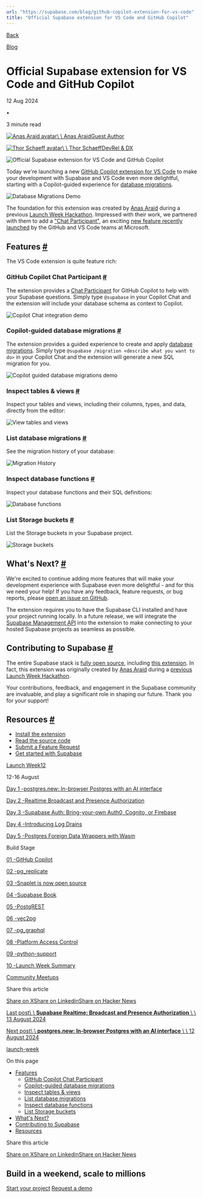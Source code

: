 ```yaml
---
url: "https://supabase.com/blog/github-copilot-extension-for-vs-code"
title: "Official Supabase extension for VS Code and GitHub Copilot"
---
```


[Back](https://supabase.com/blog)

[Blog](https://supabase.com/blog)

# Official Supabase extension for VS Code and GitHub Copilot

12 Aug 2024

•

3 minute read

[![Anas Araid avatar](https://supabase.com/_next/image?url=https%3A%2F%2Fgithub.com%2Fanas-araid.png&w=96&q=75&dpl=dpl_7FY8EmFQ6G3YqautJ4Fvh1viLnvu)\\
\\
Anas AraidGuest Author](https://github.com/anas-araid)

[![Thor Schaeff avatar](https://supabase.com/_next/image?url=https%3A%2F%2Fgithub.com%2Fthorwebdev.png&w=96&q=75&dpl=dpl_7FY8EmFQ6G3YqautJ4Fvh1viLnvu)\\
\\
Thor SchaeffDevRel & DX](https://twitter.com/thorwebdev)

![Official Supabase extension for VS Code and GitHub Copilot](https://supabase.com/_next/image?url=%2Fimages%2Fblog%2Flw12%2Fday-1%2Fgithub_copilot_extension-thumb.png&w=3840&q=100&dpl=dpl_7FY8EmFQ6G3YqautJ4Fvh1viLnvu)

Today we're launching a new [GitHub Copilot extension for VS Code](https://marketplace.visualstudio.com/items?itemName=Supabase.vscode-supabase-extension) to make your development with Supabase and VS Code even more delightful, starting with a Copilot-guided experience for [database migrations](https://supabase.com/docs/guides/deployment/database-migrations).

![Database Migrations Demo](https://supabase.com/_next/image?url=%2Fimages%2Fblog%2Flw12%2Fday-1%2Fcopilot_migration.gif&w=3840&q=75&dpl=dpl_7FY8EmFQ6G3YqautJ4Fvh1viLnvu)

The foundation for this extension was created by [Anas Araid](https://github.com/anas-araid) during a previous [Launch Week Hackathon](https://twitter.com/anas_araid/status/1736641409094988033). Impressed with their work, we partnered with them to add a ["Chat Participant"](https://code.visualstudio.com/api/extension-guides/chat), an exciting [new feature recently launched](https://code.visualstudio.com/blogs/2024/06/24/extensions-are-all-you-need) by the GitHub and VS Code teams at Microsoft.

## Features [\#](https://supabase.com/blog/github-copilot-extension-for-vs-code\#features)

The VS Code extension is quite feature rich:

### GitHub Copilot Chat Participant [\#](https://supabase.com/blog/github-copilot-extension-for-vs-code\#github-copilot-chat-participant)

The extension provides a [Chat Participant](https://code.visualstudio.com/api/extension-guides/chat) for GitHub Copilot to help with your Supabase questions. Simply type `@supabase` in your Copilot Chat and the extension will include your database schema as context to Copilot.

![Copilot Chat integration demo](https://supabase.com/_next/image?url=%2Fimages%2Fblog%2Flw12%2Fday-1%2Fcopilot_chat.gif&w=3840&q=75&dpl=dpl_7FY8EmFQ6G3YqautJ4Fvh1viLnvu)

### Copilot-guided database migrations [\#](https://supabase.com/blog/github-copilot-extension-for-vs-code\#copilot-guided-database-migrations)

The extension provides a guided experience to create and apply [database migrations](https://supabase.com/docs/guides/deployment/database-migrations). Simply type `@supabase /migration <describe what you want to do>` in your Copilot Chat and the extension will generate a new SQL migration for you.

![Copilot guided database migrations demo](https://supabase.com/_next/image?url=%2Fimages%2Fblog%2Flw12%2Fday-1%2Fcopilot_migration.gif&w=3840&q=75&dpl=dpl_7FY8EmFQ6G3YqautJ4Fvh1viLnvu)

### Inspect tables & views [\#](https://supabase.com/blog/github-copilot-extension-for-vs-code\#inspect-tables--views)

Inspect your tables and views, including their columns, types, and data, directly from the editor:

![View tables and views](https://supabase.com/_next/image?url=%2Fimages%2Fblog%2Flw12%2Fday-1%2Ftable_view.png&w=3840&q=75&dpl=dpl_7FY8EmFQ6G3YqautJ4Fvh1viLnvu)

### List database migrations [\#](https://supabase.com/blog/github-copilot-extension-for-vs-code\#list-database-migrations)

See the migration history of your database:

![Migration History](https://supabase.com/_next/image?url=%2Fimages%2Fblog%2Flw12%2Fday-1%2Fmigration_history.png&w=3840&q=75&dpl=dpl_7FY8EmFQ6G3YqautJ4Fvh1viLnvu)

### Inspect database functions [\#](https://supabase.com/blog/github-copilot-extension-for-vs-code\#inspect-database-functions)

Inspect your database functions and their SQL definitions:

![Database functions](https://supabase.com/_next/image?url=%2Fimages%2Fblog%2Flw12%2Fday-1%2Fdatabase_functions.png&w=3840&q=75&dpl=dpl_7FY8EmFQ6G3YqautJ4Fvh1viLnvu)

### List Storage buckets [\#](https://supabase.com/blog/github-copilot-extension-for-vs-code\#list-storage-buckets)

List the Storage buckets in your Supabase project.

![Storage buckets](https://supabase.com/_next/image?url=%2Fimages%2Fblog%2Flw12%2Fday-1%2Fstorage-buckets.png&w=3840&q=75&dpl=dpl_7FY8EmFQ6G3YqautJ4Fvh1viLnvu)

## What's Next? [\#](https://supabase.com/blog/github-copilot-extension-for-vs-code\#whats-next)

We're excited to continue adding more features that will make your development experience with Supabase even more delightful - and for this we need your help! If you have any feedback, feature requests, or bug reports, please [open an issue on GitHub](https://github.com/supabase-community/supabase-vscode-extension/issues).

The extension requires you to have the Supabase CLI installed and have your project running locally. In a future release, we will integrate the [Supabase Management API](https://supabase.com/docs/reference/api/introduction) into the extension to make connecting to your hosted Supabase projects as seamless as possible.

## Contributing to Supabase [\#](https://supabase.com/blog/github-copilot-extension-for-vs-code\#contributing-to-supabase)

The entire Supabase stack is [fully open source](https://supabase.com/open-source), including [this extension](https://github.com/supabase-community/supabase-vscode-extension). In fact, this extension was originally created by [Anas Araid](https://github.com/anas-araid) during a [previous Launch Week Hackathon](https://twitter.com/anas_araid/status/1736641409094988033).

Your contributions, feedback, and engagement in the Supabase community are invaluable, and play a significant role in shaping our future. Thank you for your support!

## Resources [\#](https://supabase.com/blog/github-copilot-extension-for-vs-code\#resources)

- [Install the extension](https://marketplace.visualstudio.com/items?itemName=Supabase.vscode-supabase-extension)
- [Read the source code](https://github.com/supabase-community/supabase-vscode-extension)
- [Submit a Feature Request](https://github.com/supabase-community/supabase-vscode-extension/issues)
- [Get started with Supabase](https://database.new/)

[Launch Week12](https://supabase.com/launch-week/12)

12-16 August

[Day 1 -postgres.new: In-browser Postgres with an AI interface](https://supabase.com/blog/postgres-new)

[Day 2 -Realtime Broadcast and Presence Authorization](https://supabase.com/blog/supabase-realtime-broadcast-and-presence-authorization)

[Day 3 -Supabase Auth: Bring-your-own Auth0, Cognito, or Firebase](https://supabase.com/blog/third-party-auth-mfa-phone-send-hooks)

[Day 4 -Introducing Log Drains](https://supabase.com/blog/log-drains)

[Day 5 -Postgres Foreign Data Wrappers with Wasm](https://supabase.com/blog/postgres-foreign-data-wrappers-with-wasm)

Build Stage

[01 -GitHub Copilot](https://supabase.com/blog/github-copilot-extension-for-vs-code)

[02 -pg\_replicate](https://news.ycombinator.com/item?id=41209994)

[03 -Snaplet is now open source](https://supabase.com/blog/snaplet-is-now-open-source)

[04 -Supabase Book](https://supabase.com/blog/supabase-book-by-david-lorenz)

[05 -PostgREST](https://supabase.com/blog/postgrest-12-2)

[06 -vec2pg](https://supabase.com/blog/vec2pg)

[07 -pg\_graphql](https://supabase.com/blog/pg-graphql-1-5-7)

[08 -Platform Access Control](https://supabase.com/blog/platform-access-control)

[09 -python-support](https://supabase.com/blog/python-support)

[10 -Launch Week Summary](https://supabase.com/blog/launch-week-12-top-10)

[Community Meetups](https://supabase.com/launch-week#meetups)

Share this article

[Share on X](https://twitter.com/intent/tweet?url=https%3A%2F%2Fsupabase.com%2Fblog%2Fgithub-copilot-extension-for-vs-code&text=Official%20Supabase%20extension%20for%20VS%20Code%20and%20GitHub%20Copilot)[Share on Linkedin](https://www.linkedin.com/shareArticle?url=https%3A%2F%2Fsupabase.com%2Fblog%2Fgithub-copilot-extension-for-vs-code&text=Official%20Supabase%20extension%20for%20VS%20Code%20and%20GitHub%20Copilot)[Share on Hacker News](https://news.ycombinator.com/submitlink?u=https%3A%2F%2Fsupabase.com%2Fblog%2Fgithub-copilot-extension-for-vs-code&t=Official%20Supabase%20extension%20for%20VS%20Code%20and%20GitHub%20Copilot)

[Last post\\
\\
**Supabase Realtime: Broadcast and Presence Authorization** \\
\\
13 August 2024](https://supabase.com/blog/supabase-realtime-broadcast-and-presence-authorization)

[Next post\\
\\
**postgres.new: In-browser Postgres with an AI interface** \\
\\
12 August 2024](https://supabase.com/blog/postgres-new)

[launch-week](https://supabase.com/blog/tags/launch-week)

On this page

- [Features](https://supabase.com/blog/github-copilot-extension-for-vs-code#features)
  - [GitHub Copilot Chat Participant](https://supabase.com/blog/github-copilot-extension-for-vs-code#github-copilot-chat-participant)
  - [Copilot-guided database migrations](https://supabase.com/blog/github-copilot-extension-for-vs-code#copilot-guided-database-migrations)
  - [Inspect tables & views](https://supabase.com/blog/github-copilot-extension-for-vs-code#inspect-tables--views)
  - [List database migrations](https://supabase.com/blog/github-copilot-extension-for-vs-code#list-database-migrations)
  - [Inspect database functions](https://supabase.com/blog/github-copilot-extension-for-vs-code#inspect-database-functions)
  - [List Storage buckets](https://supabase.com/blog/github-copilot-extension-for-vs-code#list-storage-buckets)
- [What's Next?](https://supabase.com/blog/github-copilot-extension-for-vs-code#whats-next)
- [Contributing to Supabase](https://supabase.com/blog/github-copilot-extension-for-vs-code#contributing-to-supabase)
- [Resources](https://supabase.com/blog/github-copilot-extension-for-vs-code#resources)

Share this article

[Share on X](https://twitter.com/intent/tweet?url=https%3A%2F%2Fsupabase.com%2Fblog%2Fgithub-copilot-extension-for-vs-code&text=Official%20Supabase%20extension%20for%20VS%20Code%20and%20GitHub%20Copilot)[Share on Linkedin](https://www.linkedin.com/shareArticle?url=https%3A%2F%2Fsupabase.com%2Fblog%2Fgithub-copilot-extension-for-vs-code&text=Official%20Supabase%20extension%20for%20VS%20Code%20and%20GitHub%20Copilot)[Share on Hacker News](https://news.ycombinator.com/submitlink?u=https%3A%2F%2Fsupabase.com%2Fblog%2Fgithub-copilot-extension-for-vs-code&t=Official%20Supabase%20extension%20for%20VS%20Code%20and%20GitHub%20Copilot)

## Build in a weekend, scale to millions

[Start your project](https://supabase.com/dashboard) [Request a demo](https://supabase.com/contact/sales)